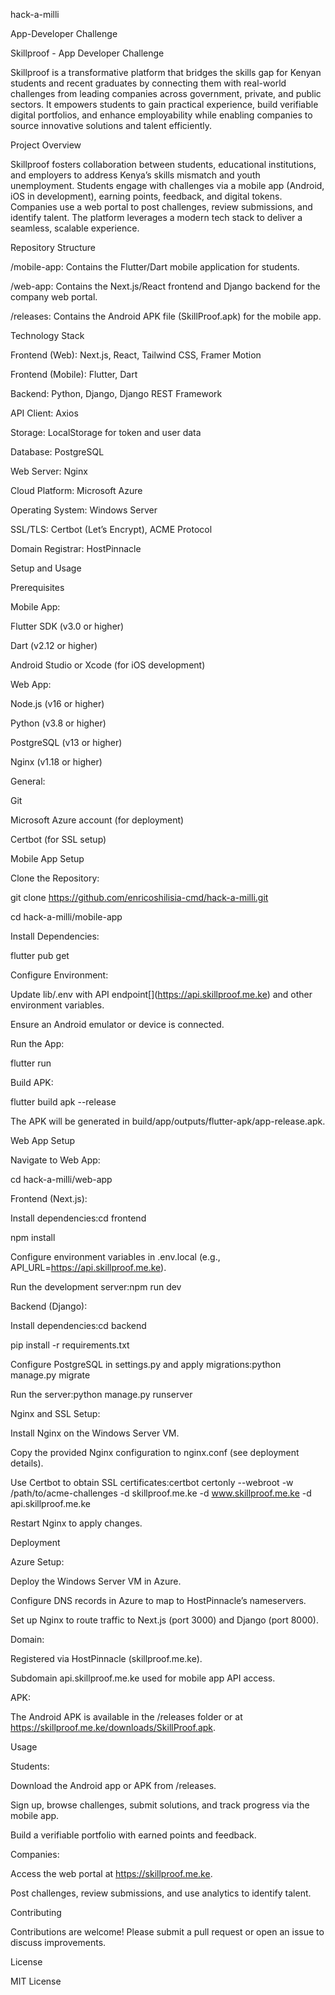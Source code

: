 hack-a-milli

App-Developer Challenge



Skillproof - App Developer Challenge

Skillproof is a transformative platform that bridges the skills gap for Kenyan students and recent graduates by connecting them with real-world challenges from leading companies across government, private, and public sectors. It empowers students to gain practical experience, build verifiable digital portfolios, and enhance employability while enabling companies to source innovative solutions and talent efficiently.



Project Overview

Skillproof fosters collaboration between students, educational institutions, and employers to address Kenya’s skills mismatch and youth unemployment. Students engage with challenges via a mobile app (Android, iOS in development), earning points, feedback, and digital tokens. Companies use a web portal to post challenges, review submissions, and identify talent. The platform leverages a modern tech stack to deliver a seamless, scalable experience.



Repository Structure

/mobile-app: Contains the Flutter/Dart mobile application for students.

/web-app: Contains the Next.js/React frontend and Django backend for the company web portal.

/releases: Contains the Android APK file (SkillProof.apk) for the mobile app.



Technology Stack

Frontend (Web): Next.js, React, Tailwind CSS, Framer Motion

Frontend (Mobile): Flutter, Dart

Backend: Python, Django, Django REST Framework

API Client: Axios

Storage: LocalStorage for token and user data

Database: PostgreSQL

Web Server: Nginx

Cloud Platform: Microsoft Azure

Operating System: Windows Server

SSL/TLS: Certbot (Let’s Encrypt), ACME Protocol

Domain Registrar: HostPinnacle



Setup and Usage

Prerequisites

Mobile App:

Flutter SDK (v3.0 or higher)

Dart (v2.12 or higher)

Android Studio or Xcode (for iOS development)



Web App:

Node.js (v16 or higher)

Python (v3.8 or higher)

PostgreSQL (v13 or higher)

Nginx (v1.18 or higher)



General:

Git

Microsoft Azure account (for deployment)

Certbot (for SSL setup)



Mobile App Setup

Clone the Repository:

git clone https://github.com/enricoshilisia-cmd/hack-a-milli.git

cd hack-a-milli/mobile-app



Install Dependencies:

flutter pub get



Configure Environment:

Update lib/.env with API endpoint\[](https://api.skillproof.me.ke) and other environment variables.

Ensure an Android emulator or device is connected.



Run the App:

flutter run



Build APK:

flutter build apk --release

The APK will be generated in build/app/outputs/flutter-apk/app-release.apk.



Web App Setup

Navigate to Web App:

cd hack-a-milli/web-app



Frontend (Next.js):

Install dependencies:cd frontend

npm install

Configure environment variables in .env.local (e.g., API\_URL=https://api.skillproof.me.ke).

Run the development server:npm run dev



Backend (Django):

Install dependencies:cd backend

pip install -r requirements.txt

Configure PostgreSQL in settings.py and apply migrations:python manage.py migrate

Run the server:python manage.py runserver



Nginx and SSL Setup:

Install Nginx on the Windows Server VM.

Copy the provided Nginx configuration to nginx.conf (see deployment details).

Use Certbot to obtain SSL certificates:certbot certonly --webroot -w /path/to/acme-challenges -d skillproof.me.ke -d www.skillproof.me.ke -d api.skillproof.me.ke

Restart Nginx to apply changes.



Deployment

Azure Setup:

Deploy the Windows Server VM in Azure.

Configure DNS records in Azure to map to HostPinnacle’s nameservers.

Set up Nginx to route traffic to Next.js (port 3000) and Django (port 8000).



Domain:

Registered via HostPinnacle (skillproof.me.ke).

Subdomain api.skillproof.me.ke used for mobile app API access.



APK:

The Android APK is available in the /releases folder or at https://skillproof.me.ke/downloads/SkillProof.apk.



Usage

Students:

Download the Android app or APK from /releases.

Sign up, browse challenges, submit solutions, and track progress via the mobile app.

Build a verifiable portfolio with earned points and feedback.



Companies:

Access the web portal at https://skillproof.me.ke.

Post challenges, review submissions, and use analytics to identify talent.



Contributing

Contributions are welcome! Please submit a pull request or open an issue to discuss improvements.



License

MIT License

